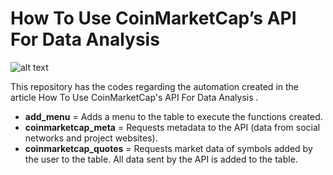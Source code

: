 # How To Use CoinMarketCap’s API For Data Analysis

![alt text](https://github.com/[username]/[reponame]/blob/[branch]/image.jpg?raw=true)

This repository has the codes regarding the automation created in the article How To Use CoinMarketCap's API For Data Analysis <linkd from the article>.

* **add_menu** = Adds a menu to the table to execute the functions created.
* **coinmarketcap_meta** = Requests metadata to the API (data from social networks and project websites).
* **coinmarketcap_quotes** = Requests market data of symbols added by the user to the table. All data sent by the API is added to the table.
